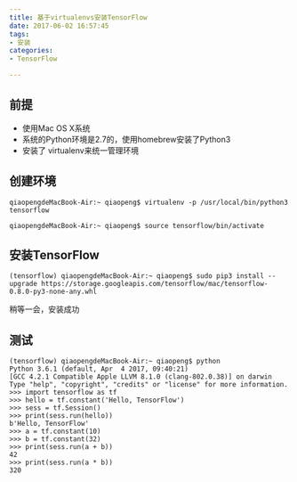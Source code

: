 ```yaml
---
title: 基于virtualenvs安装TensorFlow
date: 2017-06-02 16:57:45
tags:
- 安装
categories:
- TensorFlow

---
```

## 前提

- 使用Mac OS X系统
- 系统的Python环境是2.7的，使用homebrew安装了Python3
- 安装了 virtualenv来统一管理环境

<!-- more -->

## 创建环境

```
qiaopengdeMacBook-Air:~ qiaopeng$ virtualenv -p /usr/local/bin/python3 tensorflow

qiaopengdeMacBook-Air:~ qiaopeng$ source tensorflow/bin/activate

```
## 安装TensorFlow

```
(tensorflow) qiaopengdeMacBook-Air:~ qiaopeng$ sudo pip3 install --upgrade https://storage.googleapis.com/tensorflow/mac/tensorflow-0.8.0-py3-none-any.whl

```

稍等一会，安装成功

## 测试

```
(tensorflow) qiaopengdeMacBook-Air:~ qiaopeng$ python
Python 3.6.1 (default, Apr  4 2017, 09:40:21) 
[GCC 4.2.1 Compatible Apple LLVM 8.1.0 (clang-802.0.38)] on darwin
Type "help", "copyright", "credits" or "license" for more information.
>>> import tensorflow as tf
>>> hello = tf.constant('Hello, TensorFlow')
>>> sess = tf.Session()
>>> print(sess.run(hello))
b'Hello, TensorFlow'
>>> a = tf.constant(10)
>>> b = tf.constant(32)
>>> print(sess.run(a + b))
42
>>> print(sess.run(a * b))
320

```
